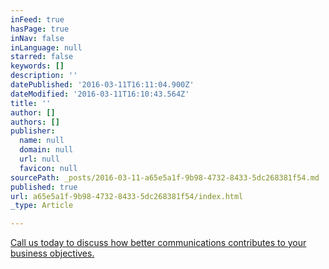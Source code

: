 ```yaml
---
inFeed: true
hasPage: true
inNav: false
inLanguage: null
starred: false
keywords: []
description: ''
datePublished: '2016-03-11T16:11:04.900Z'
dateModified: '2016-03-11T16:10:43.564Z'
title: ''
author: []
authors: []
publisher:
  name: null
  domain: null
  url: null
  favicon: null
sourcePath: _posts/2016-03-11-a65e5a1f-9b98-4732-8433-5dc268381f54.md
published: true
url: a65e5a1f-9b98-4732-8433-5dc268381f54/index.html
_type: Article

---
```

[Call us today to discuss how better communications contributes to your business objectives.][0]

[0]: https://thegrid.ai/ddc-communications/contact-us/